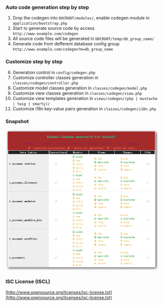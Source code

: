 ### Auto code generation step by step ###

1. Drop the codegen into `DOCROOT/modules/`, enable codegen module in `application/bootstrap.php`
2. Start to generate source code by access `http://www.example.com/codegen`
2. All source code files will be generated in `DOCROOT/temp/db_group_name/`
4. Generate code from defferent database config group `http://www.example.com/codegen?m=db_group_name`

### Customize step by step ###
6. Generation control in `config/codegen.php`
7. Customize controller classes generation in `classes/codegen/controller.php`
8. Customize model classes generation in `classes/codegen/model.php`
9. Customize view classes generation in `classes/codegen/view.php`
10. Customize view templates generation in `views/codegen/(php | mustache | twig | smarty)/`
11. Customize i18n key-value pairs generation in `classes/codegen/i18n.php`

### Snapshot ###
![Kohana Codegen Snapshot!](http://github.com/Yahasana/Kohana-Codegen/raw/master/codegen.png)

### ISC License (ISCL) ###

[http://www.opensource.org/licenses/isc-license.txt](http://www.opensource.org/licenses/isc-license.txt)
